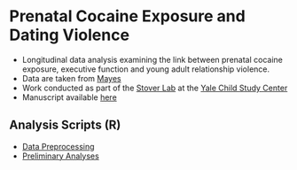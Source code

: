 # Prenatal Cocaine Exposure and Dating Violence
- Longitudinal data analysis examining the link between prenatal cocaine exposure, executive function and young adult relationship violence.
- Data are taken from [Mayes](https://www.sciencedirect.com/science/article/pii/S0892036205000723?casa_token=HcOM0EQdc8YAAAAA:3k9ESZV3zKzManl4eMFwG8GreYrr7mzqWQEPUWIW88t5JgqzJ7Dtdhm3HU4enHw8llgIkBs)
- Work conducted as part of the [Stover Lab](https://medicine.yale.edu/profile/carla-stover/) at the [Yale Child Study Center](https://medicine.yale.edu/childstudy/)
- Manuscript available [here](https://github.com/ellenmartin11/prenatal-cocaine-exposure-and-dating-violence/blob/main/martin-et-al-2025-substance-misuse-executive-function-and-young-adult-intimate-partner-violence-direct-and-indirect.pdf)

## Analysis Scripts (R)
- [Data Preprocessing](https://github.com/ellenmartin11/prenatal-cocaine-exposure-and-dating-violence/blob/main/Data%20Preprocessing.R)
- [Preliminary Analyses](https://github.com/ellenmartin11/prenatal-cocaine-exposure-and-dating-violence/blob/main/Preliminary%20Analyses.md)

